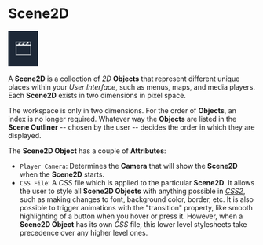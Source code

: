 # Scene2D

![](../../.gitbook/assets/scene2d20232.png)

A **Scene2D** is a collection of *2D* **Objects** that represent different unique places within your *User Interface*, such as menus, maps, and media players. Each **Scene2D** exists in two dimensions in pixel space. 

The workspace is only in two dimensions. For the order of **Objects**, an index is no longer required. Whatever way the **Objects** are listed in the **Scene Outliner** -- chosen by the user -- decides the order in which they are displayed.  

The **Scene2D Object** has a couple of **Attributes**:

* `Player Camera`: Determines the **Camera** that will show the **Scene2D** when the **Scene2D** starts. <!-- See [**Camera**](../scene-objects/camera.md) for more info on **Camera Objects**. -->
* `CSS File`: A *CSS* file which is applied to the particular **Scene2D**. It allows the user to style all **Scene2D Objects** with anything possible in [*CSS2*](https://en.wikipedia.org/wiki/CSS), such as making changes to font, background color, border, etc. It is also possible to trigger animations with the "transition" property, like smooth highlighting of a button when you hover or press it. However, when a **Scene2D Object** has its own *CSS* file, this lower level stylesheets take precedence over any higher level ones. 
